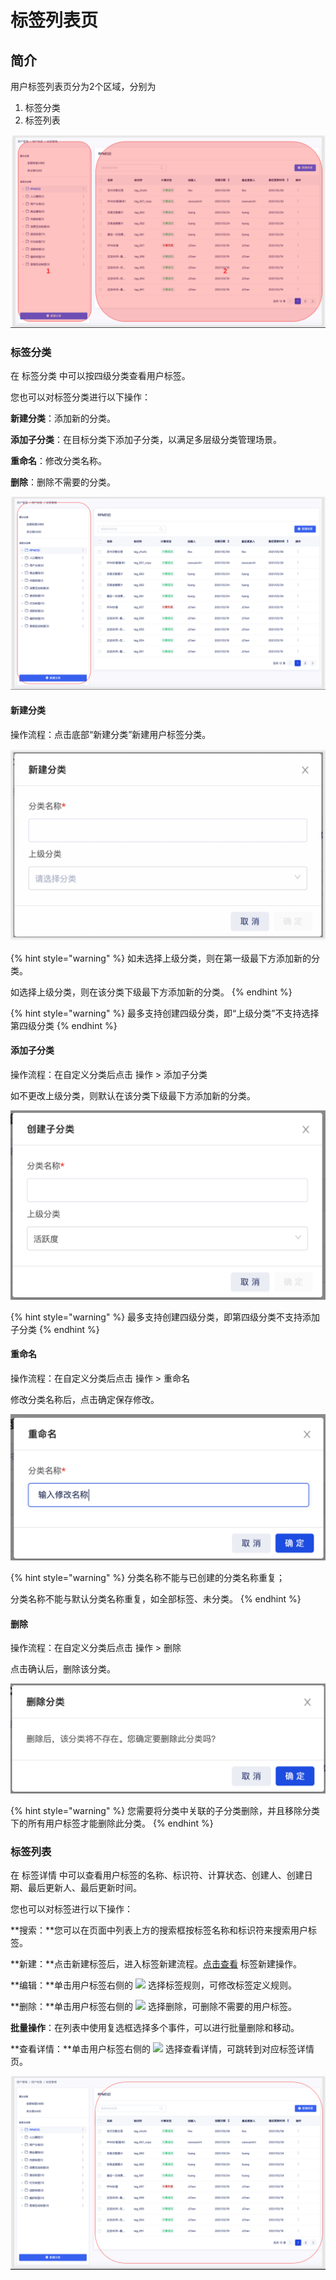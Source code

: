 # 标签列表页

## 简介

用户标签列表页分为2个区域，分别为

1. 标签分类
2. 标签列表

![](../../../../../.gitbook/assets/image%20%28553%29.png)

### 标签分类

在 标签分类 中可以按四级分类查看用户标签。

您也可以对标签分类进行以下操作：

**新建分类**：添加新的分类。

**添加子分类**：在目标分类下添加子分类，以满足多层级分类管理场景。

**重命名**：修改分类名称。

**删除**：删除不需要的分类。

![](../../../../../.gitbook/assets/image%20%28559%29.png)

#### 新建分类

操作流程：点击底部“新建分类”新建用户标签分类。

![](../../../../../.gitbook/assets/image%20%28406%29.png)

{% hint style="warning" %}
如未选择上级分类，则在第一级最下方添加新的分类。

如选择上级分类，则在该分类下级最下方添加新的分类。
{% endhint %}

{% hint style="warning" %}
最多支持创建四级分类，即“上级分类”不支持选择第四级分类
{% endhint %}

#### 添加子分类

操作流程：在自定义分类后点击 操作 &gt; 添加子分类

如不更改上级分类，则默认在该分类下级最下方添加新的分类。

![](../../../../../.gitbook/assets/image%20%28401%29.png)

{% hint style="warning" %}
最多支持创建四级分类，即第四级分类不支持添加子分类
{% endhint %}

#### 重命名

操作流程：在自定义分类后点击 操作 &gt; 重命名

修改分类名称后，点击确定保存修改。

![](../../../../../.gitbook/assets/image%20%28402%29.png)

{% hint style="warning" %}
分类名称不能与已创建的分类名称重复；

分类名称不能与默认分类名称重复，如全部标签、未分类。
{% endhint %}

#### 删除

操作流程：在自定义分类后点击 操作 &gt; 删除

点击确认后，删除该分类。

![](../../../../../.gitbook/assets/image%20%28403%29.png)

{% hint style="warning" %}
您需要将分类中关联的子分类删除，并且移除分类下的所有用户标签才能删除此分类。
{% endhint %}

### 标签列表

在 标签详情 中可以查看用户标签的名称、标识符、计算状态、创建人、创建日期、最后更新人、最后更新时间。

您也可以对标签进行以下操作：

**搜索：**您可以在页面中列表上方的搜索框按标签名称和标识符来搜索用户标签。

**新建：**点击新建标签后，进入标签新建流程。[点击查看](../model/) 标签新建操作。

**编辑：**单击用户标签右侧的 ![](https://docs.growingio.com/.gitbook/assets/-Lo08UtW7H58ehFKeZ4g-LsycTyZaItbL8_Wigcx-LsyfkaafJ-8X2utJ9BbE782B9E782B9E782B9.png) 选择标签规则，可修改标签定义规则。

**删除：**单击用户标签右侧的 ![](https://docs.growingio.com/.gitbook/assets/-Lo08UtW7H58ehFKeZ4g-LsycTyZaItbL8_Wigcx-LsyfkaafJ-8X2utJ9BbE782B9E782B9E782B9.png) 选择删除，可删除不需要的用户标签。

**批量操作**：在列表中使用复选框选择多个事件，可以进行批量删除和移动。

**查看详情：**单击用户标签右侧的 ![](https://docs.growingio.com/.gitbook/assets/-Lo08UtW7H58ehFKeZ4g-LsycTyZaItbL8_Wigcx-LsyfkaafJ-8X2utJ9BbE782B9E782B9E782B9.png) 选择查看详情，可跳转到对应标签详情页。

![](../../../../../.gitbook/assets/image%20%28561%29.png)

